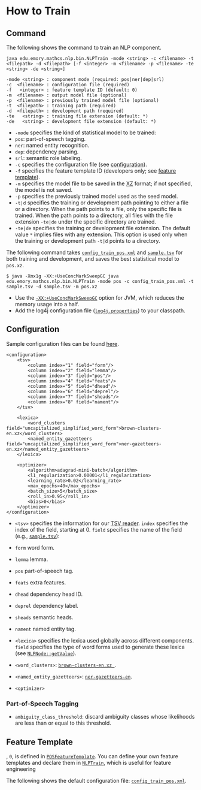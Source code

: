 # How to Train

## Command

The following shows the command to train an NLP component.

```
java edu.emory.mathcs.nlp.bin.NLPTrain -mode <string> -c <filename> -t <filepath> -d <filepath> [-f <integer> -m <filename> -p <filename> -te <string> -de <string>]

-mode <string> : component mode (required: pos|ner|dep|srl)
-c  <filename> : configuration file (required)
-f   <integer> : feature template ID (default: 0)
-m  <filename> : output model file (optional)
-p  <filename> : previously trained model file (optional)
-t  <filepath> : training path (required)
-d  <filepath> : development path (required)
-te   <string> : training file extension (default: *)
-de   <string> : development file extension (default: *)
```

* `-mode` specifies the kind of statistical model to be trained:
 * `pos`: part-of-speech tagging.
 * `ner`: named entity recognition.
 * `dep`: dependency parsing.
 * `srl`: semantic role labeling.
* `-c` specifies the configuration file (see [configuration](#configuration)).
* `-f` specifies the feature template ID (developers only; see [feature template](#feature-template)).
* `-m` specifies the model file to be saved in the [XZ](http://tukaani.org) format; if not specified, the model is not saved.
* `-p` specifies the previously trained model used as the seed model.
* `-t|d` specifies the training or development path pointing to either a file or a directory. When the path points to a file, only the specific file is trained. When the path points to a directory, all files with the file extension `-te|de` under the specific directory are trained.
* `-te|de` specifies the training or development file extension. The default value `*` implies files with any extension. This option is used only when the training or development path `-t|d` points to a directory.

The following command takes [`config_train_pos.xml`](../../src/main/resources/configuration/config_train_pos.xml) and [`sample.tsv`](../../src/main/resources/dat/sample.tsv) for both training and development, and saves the best statistical model to `pos.xz`.

```
$ java -Xmx1g -XX:+UseConcMarkSweepGC java edu.emory.mathcs.nlp.bin.NLPTrain -mode pos -c config_train_pos.xml -t sample.tsv -d sample.tsv -m pos.xz
```

* Use the [`-XX:+UseConcMarkSweepGC`](http://www.oracle.com/technetwork/java/tuning-139912.html) option for JVM, which reduces the memory usage into a half.
* Add the log4j configuration file ([`log4j.properties`](../../src/main/resources/configuration/log4j.properties)) to your classpath.

## Configuration

Sample configuration files can be found [here](../../src/main/resources/configuration/).

```
<configuration>
    <tsv>
        <column index="1" field="form"/>
        <column index="2" field="lemma"/>
        <column index="3" field="pos"/>
        <column index="4" field="feats"/>
        <column index="5" field="dhead"/>
        <column index="6" field="deprel"/>
        <column index="7" field="sheads"/>
        <column index="8" field="nament"/>
    </tsv>

    <lexica>
        <word_clusters field="uncapitalized_simplified_word_form">brown-clusters-en.xz</word_clusters>
        <named_entity_gazetteers field="uncapitalized_simplified_word_form">ner-gazetteers-en.xz</named_entity_gazetteers>
    </lexica>

    <optimizer>
        <algorithm>adagrad-mini-batch</algorithm>
        <l1_regularization>0.00001</l1_regularization>
        <learning_rate>0.02</learning_rate>
        <max_epochs>40</max_epochs>
        <batch_size>5</batch_size>
        <roll_in>0.95</roll_in>
        <bias>0</bias>
    </optimizer>
</configuration>
```

* `<tsv>` specifies the information for our [TSV reader](../../src/main/java/edu/emory/mathcs/nlp/component/common/reader/TSVReader.java). `index` specifies the index of the field, starting at 0. `field` specifies the name of the field (e.g., [`sample.tsv`](../../src/main/resources/dat/sample.tsv)):
 * `form`   word form.
 * `lemma`  lemma.
 * `pos`    part-of-speech tag.
 * `feats`  extra features.
 * `dhead`  dependency head ID.
 * `deprel` dependency label.
 * `sheads` semantic heads.
 * `nament` named entity tag.

* `<lexica>` specifies the lexica used globally across different components. `field` specifies the type of word forms used to generate these lexica (see [`NLPNode::getValue`](../../src/main/java/edu/emory/mathcs/nlp/component/common/node/NLPNode.java#L174)).
 * `<word_clusters>`: [`brown-clusters-en.xz `]().
 * `<named_entity_gazetteers>`: [`ner-gazetteers-en`]().

* `<optimizer>`

### Part-of-Speech Tagging

* `ambiguity_class_threshold`: discard ambiguity classes whose likelihoods are less than or equal to this threshold.

## Feature Template

, `0`, is defined in [`POSFeatureTemplate`](../../src/main/java/edu/emory/mathcs/nlp/component/pos/POSFeatureTemplate.java). You can define your own feature templates and declare them in [`NLPTrain`](../../src/main/java/edu/emory/mathcs/nlp/bin/NLPTrain.java), which is useful for feature engineering

  The following shows the default configuration file: [`config_train_pos.xml`](../../src/main/resources/configuration/config_train_pos.xml).
  
